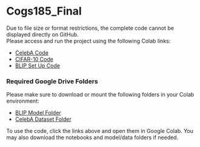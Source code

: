 # Cogs185_Final

Due to file size or format restrictions, the complete code cannot be displayed directly on GitHub.  
Please access and run the project using the following Colab links:

- [CelebA Code](https://colab.research.google.com/drive/1GomVp59kFx-POKSIQqIqR9aB--DgMCBW?usp=drive_link)
- [CIFAR-10 Code](https://colab.research.google.com/drive/1VvwlIg6FGPDfowPTcw6sj7Erlf8mEYki?usp=sharing) 
- [BLIP Set Up Code](https://colab.research.google.com/drive/1_oa4l2RxzH4OJ1jzAkNecynSVagUJmzc?usp=drive_link)

### Required Google Drive Folders

Please make sure to download or mount the following folders in your Colab environment:

- [BLIP Model Folder](https://drive.google.com/drive/folders/1XwnBPWrpAyS9rKt0NzbbiDcVZRSKQ6tR?usp=sharing)  
- [CelebA Dataset Folder](https://drive.google.com/drive/folders/1_4mbWA1b7oXPq0ME_7WFrOkCXwecmmxJ?usp=sharing)

To use the code, click the links above and open them in Google Colab. You may also download the notebooks and model/data folders if needed.

